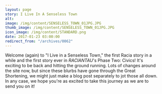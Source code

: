 ```yaml
---
layout: page
story: I Live In A Senseless Town
alt:
image: /img/content/SENSELESS_TOWN_01JPG.JPG
thumb_image: /img/content/SENSELESS_TOWN_01JPG.JPG
icon_image: /img/content/STANDARD.png
date: 2017-01-23 03:00:00
redirect_from: "/archives/0062"
---
```



Welcome (again) to "I Live in a Senseless Town," the first Racia story in a while and the first story ever in *RACIANTAU*'s Phase Two: Civics! It's exciting to be back and hitting the ground running. Lots of changes around the site now, but since these blurbs have gone through the Great Shortening, we might just make a blog post separately to jot those all down. In any case, we hope you're as excited to take this journey as we are to send you on it!
